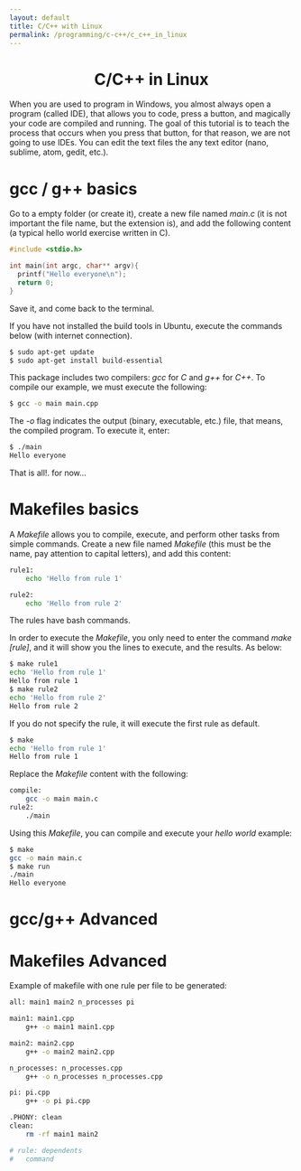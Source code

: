```yaml
---
layout: default
title: C/C++ with Linux
permalink: /programming/c-c++/c_c++_in_linux
---
```


<h1 style="text-align: center;">C/C++ in Linux</h1>

When you are used to program in Windows, you almost always open a program (called IDE), that allows you to code, press a button, and magically your code are compiled and running. The goal of this tutorial is to teach the process that occurs when you press that button, for that reason, we are not going to use IDEs. You can edit the text files the any text editor (nano, sublime, atom, gedit, etc.).

# gcc / g++ basics

Go to a empty folder (or create it), create a new file named *main.c* (it is not important the file name, but the extension is), and add the following content (a typical hello world exercise written in C).

``` c
#include <stdio.h>

int main(int argc, char** argv){
  printf("Hello everyone\n");
  return 0;
}
```

Save it, and come back to the terminal.

If you have not installed the build tools in Ubuntu, execute the commands below (with internet connection).

``` sh
$ sudo apt-get update
$ sudo apt-get install build-essential
```

This package includes two compilers: *gcc* for *C* and *g++* for *C++*. To compile our example, we must execute the following:

``` sh
$ gcc -o main main.cpp
```

The *-o* flag indicates the output (binary, executable, etc.) file, that means, the compiled program. To execute it, enter:

``` sh
$ ./main
Hello everyone
```

That is all!. for now...

# Makefiles basics

A *Makefile* allows you to compile, execute, and perform other tasks from simple commands. Create a new file named *Makefile* (this must be the name, pay attention to capital letters), and add this content:

``` sh
rule1:
    echo 'Hello from rule 1'

rule2:
    echo 'Hello from rule 2'
```

The rules have bash commands.

In order to execute the *Makefile*, you only need to enter the command *make [rule]*, and it will show you the lines to execute, and the results. As below:

``` sh
$ make rule1
echo 'Hello from rule 1'
Hello from rule 1
$ make rule2
echo 'Hello from rule 2'
Hello from rule 2
```

If you do not specify the rule, it will execute the first rule as default.

``` sh
$ make
echo 'Hello from rule 1'
Hello from rule 1
```

Replace the *Makefile* content with the following:

``` sh
compile:
    gcc -o main main.c
rule2:
    ./main
```

Using this *Makefile*, you can compile and execute your *hello world* example:

``` sh
$ make
gcc -o main main.c
$ make run
./main
Hello everyone
```

# gcc/g++ Advanced

# Makefiles Advanced

Example of makefile with one rule per file to be generated:

``` sh
all: main1 main2 n_processes pi

main1: main1.cpp
	g++ -o main1 main1.cpp

main2: main2.cpp
	g++ -o main2 main2.cpp

n_processes: n_processes.cpp
	g++ -o n_processes n_processes.cpp

pi: pi.cpp
	g++ -o pi pi.cpp

.PHONY: clean
clean:
	rm -rf main1 main2

# rule: dependents
# 	command
```
